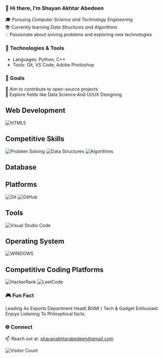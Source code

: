### 👋 Hi there, I’m Shayan Akhtar Abedeen  
🎓 Pursuing *Computer Science and Technology Engineering*  
📚 Currently learning *Data Structures and Algorithms*  
💡 Passionate about solving problems and exploring new technologies  

### 🔧 Technologies & Tools  
- Languages: Python, C++  
- Tools: Git, VS Code, Adobe Photoshop  

### 🚀 Goals  
🌟 Aim to contribute to open-source projects  
🌱 Explore fields like Data Science And UI/UX Designing.

## Web Development
![HTML5](https://camo.githubusercontent.com/10c7a8fa2cf317cc7c4af6f13efac086a9f0ea010f0dfc746c94e5cde310b339/68747470733a2f2f696d672e736869656c64732e696f2f62616467652f48544d4c352d4533344632363f7374796c653d666f722d7468652d6261646765266c6f676f3d68746d6c35266c6f676f436f6c6f723d7768697465)

## Competitive Skills
![Problem Solving](https://img.shields.io/badge/-Problem%20Solving-red)
![Data Structures](https://img.shields.io/badge/-Data%20Structures-yellow)
![Algorithms](https://img.shields.io/badge/-Algorithms-blue)

## Database

## Platforms
![Git](https://img.shields.io/badge/-Git-orange)
![GitHub](https://img.shields.io/badge/-GitHub-black)

## Tools
![Visual Studio Code](https://img.shields.io/badge/-VS%20Code-blue)

## Operating System
![WINDOWS](https://camo.githubusercontent.com/03d0eda0aa119344ab9473b6798da902be11d07b734edd46ceba20efd48bf842/68747470733a2f2f696d672e736869656c64732e696f2f7374617469632f76313f7374796c653d666f722d7468652d6261646765266d6573736167653d57696e646f777326636f6c6f723d303037384436266c6f676f3d57696e646f7773266c6f676f436f6c6f723d464646464646266c6162656c3d)


## Competitive Coding Platforms
![HackerRank](https://camo.githubusercontent.com/137b97eb814c25ada9f396b74c5250ef4fac410e7d7937929f8366bdb723c0d6/68747470733a2f2f696d672e736869656c64732e696f2f7374617469632f76313f7374796c653d666f722d7468652d6261646765266d6573736167653d4861636b657252616e6b26636f6c6f723d323232323232266c6f676f3d4861636b657252616e6b266c6f676f436f6c6f723d303045413634266c6162656c3d)
![LeetCode](https://camo.githubusercontent.com/23789881ffdcba2c0bc471403d912f5ac9a599a840d74990de22c51fab16cb49/68747470733a2f2f696d672e736869656c64732e696f2f7374617469632f76313f7374796c653d666f722d7468652d6261646765266d6573736167653d4c656574436f646526636f6c6f723d323232323232266c6f676f3d4c656574436f6465266c6f676f436f6c6f723d464641313136266c6162656c3d)






### 🎮 Fun Fact
Leading As Esports Department Head( BGMI )
Tech & Gadget Enthusiast. Enjoys Listening To Philosphical facts.

### 🌐 Connect  
📫 Reach out at: shayanakhtarabedeen@gmail.com

![Visitor Count](https://komarev.com/ghpvc/?username=shayan-ing)


